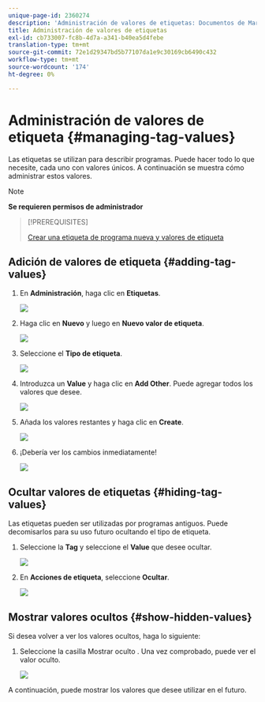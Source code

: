 ```yaml
---
unique-page-id: 2360274
description: 'Administración de valores de etiquetas: Documentos de Marketo: Documentación del producto'
title: Administración de valores de etiquetas
exl-id: cb733007-fc8b-4d7a-a341-b40ea5d4febe
translation-type: tm+mt
source-git-commit: 72e1d29347bd5b77107da1e9c30169cb6490c432
workflow-type: tm+mt
source-wordcount: '174'
ht-degree: 0%

---
```


# Administración de valores de etiqueta {#managing-tag-values}

[](/help/marketo/product-docs/core-marketo-concepts/programs/working-with-programs/understanding-tags.md) Las etiquetas se utilizan para describir programas. Puede hacer todo lo que necesite, cada uno con valores únicos. A continuación se muestra cómo administrar estos valores.

>[!NOTE]
>
>**Se requieren permisos de administrador**

>[!PREREQUISITES]
>
>[Crear una etiqueta de programa nueva y valores de etiqueta](/help/marketo/product-docs/administration/tags/create-a-new-program-tag-and-tag-values.md)

## Adición de valores de etiqueta {#adding-tag-values}

1. En **Administración**, haga clic en **Etiquetas**.

   ![](assets/image2014-9-24-12-3a24-3a55.png)

1. Haga clic en **Nuevo** y luego en **Nuevo valor de etiqueta**.

   ![](assets/image2014-9-24-12-3a25-3a23.png)

1. Seleccione el **Tipo de etiqueta**.

   ![](assets/image2014-9-24-12-3a26-3a2.png)

1. Introduzca un **Value** y haga clic en **Add Other**. Puede agregar todos los valores que desee.

   ![](assets/image2014-9-24-12-3a26-3a27.png)

1. Añada los valores restantes y haga clic en **Create**.

   ![](assets/image2014-9-24-12-3a26-3a55.png)

1. ¡Debería ver los cambios inmediatamente!

   ![](assets/image2014-9-24-12-3a27-3a34.png)

## Ocultar valores de etiquetas {#hiding-tag-values}

Las etiquetas pueden ser utilizadas por programas antiguos. Puede decomisarlos para su uso futuro ocultando el tipo de etiqueta.

1. Seleccione la **Tag** y seleccione el **Value** que desee ocultar.

   ![](assets/image2014-9-24-12-3a28-3a25.png)

1. En **Acciones de etiqueta**, seleccione **Ocultar**.

   ![](assets/image2014-9-24-12-3a29-3a4.png)

## Mostrar valores ocultos {#show-hidden-values}

Si desea volver a ver los valores ocultos, haga lo siguiente:

1. Seleccione la casilla Mostrar oculto . Una vez comprobado, puede ver el valor oculto.

   ![](assets/image2014-9-24-12-3a29-3a58.png)

A continuación, puede mostrar los valores que desee utilizar en el futuro.
